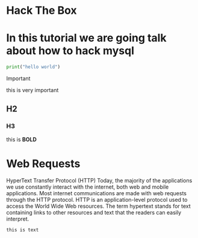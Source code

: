 # Hack The Box

# In this tutorial we are going talk about how to hack mysql

```python
print("hello world")
```

>[!important]
>this is very important


## H2
### H3

this is **BOLD**

# Web Requests

HyperText Transfer Protocol (HTTP)
Today, the majority of the applications we use constantly interact with the internet, both web
and mobile applications. Most internet communications are made with web requests through
the HTTP protocol. HTTP is an application-level protocol used to access the World Wide
Web resources. The term hypertext stands for text containing links to other resources and
text that the readers can easily interpret.

```text
this is text
```